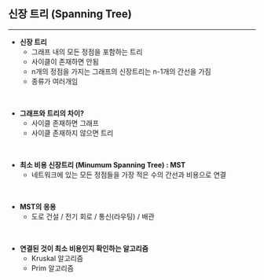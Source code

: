 신장 트리 (Spanning Tree)
----
***

* __신장 트리__
    * 그래프 내의 모든 정점을 포함하는 트리
    * 사이클이 존재하면 안됨
    * n개의 정점을 가지는 그래프의 신장트리는 n-1개의 간선을 가짐
    * 종류가 여러개임
<br>

* __그래프와 트리의 차이?__
    * 사이클 존재하면 그래프
    * 사이클 존재하지 않으면 트리
<br>

* __최소 비용 신장트리 (Minumum Spanning Tree) : MST__
    * 네트워크에 있는 모든 정점들을 가장 적은 수의 간선과 비용으로 연결
<br>

* __MST의 응용__
    * 도로 건설 / 전기 회로 / 통신(라우팅) / 배관
<br>

* __연결된 것이 최소 비용인지 확인하는 알고리즘__
    * Kruskal 알고리즘
    * Prim 알고리즘